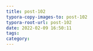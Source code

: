 ```yaml
---
title: post-102
typora-copy-images-to: post-102
typora-root-url: post-102
date: 2022-02-09 16:50:11
tags:
category:
---
```

